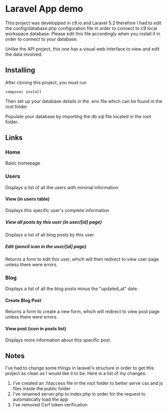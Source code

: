# Laravel App demo

This project was developped in c9.io and Laravel 5.2 therefore I had to edit the config/database.php configuration file in order to connect to c9 local workspace database. Please edit this file accordingly when you install it in order to connect to your database.

Unlike the API project, this one has a visual web interface to view and edit the data involved.

## Installing

After cloning this project, you must run
```
composer install
```
Then set up your database details in the .env file which can be found in the root folder

Populate your database by importing the db.sql file located in the root folder.

## Links

### Home
    
Basic homepage
    
### Users

Displays a list of all the users with minimal information

#### View (in users table)
Displays this specific user's complete information
##### View all posts by this user (in user/[id] page)
Displays a list of all blog posts by this user
##### Edit (pencil icon in the user/[id] page)
Returns a form to edit this user, which will then redirect to view user page unless there were errors.

### Blog

Displays a list of all the blog posts minus the "updated_at" date.

#### Create Blog Post 
Returns a form to create a new form, which will redirect to view post page unless there were errors.
#### View post (icon in posts list)
Displays more information about this specific post.


## Notes

I've had to change some things in laravel's structure in order to get this project as clean as I would like it to be. Here is a list of my changes:

1. I've created an .htaccess file in the root folder to better serve css and js files inside the public folder
2. I've renamed server.php to index.php in order for the request to automatically load the app
3. I've removed Csrf token verification
